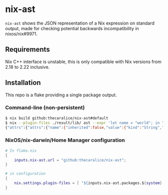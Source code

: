 # nix-ast

`nix-ast` shows the JSON representation of a Nix expression on standard output, made for checking potential backwards incompatibility in nixos/nix#9971.

## Requirements

Nix C++ interface is unstable, this is only compatible with Nix versions from 2.18 to 2.22 inclusive.

## Installation

This repo is a flake providing a single package output.

### Command-line (non-persistent)

```sh
$ nix build github:thecaralice/nix-ast#default
$ nix --plugin-files ./result/lib/ ast --expr 'let name = "world"; in "Hello, ${name}"'
{"attrs":{"attrs":{"name":{"inherited":false,"value":{"kind":"String","value":"world"}}},"dynamic":[],"kind":"Attrs","recursive":false},"body":{"forceString":true,"kind":"ConcatStrings","strings":[{"kind":"String","value":"Hello, "},{"displacement":0,"from_with":false,"kind":"Var","level":0,"name":"name"}]},"kind":"Let"}
```

### NixOS/nix-darwin/Home Manager configuration

```nix
# In flake.nix
{
	inputs.nix-ast.url = "github:thecaralice/nix-ast";
}
```
```nix
# in configuration
{
	nix.settings.plugin-files = [ "${inputs.nix-ast.packages.${system}.default}/lib/" ];
}
```
